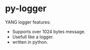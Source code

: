 # py-logger

YANG logger features:
 - Supports over 1024 bytes message.
 - Usefull like a logger.
 - written in python.
